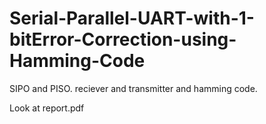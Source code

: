 Serial-Parallel-UART-with-1-bitError-Correction-using-Hamming-Code
==================================================================

SIPO and PISO. reciever and transmitter and hamming code.

Look at report.pdf
